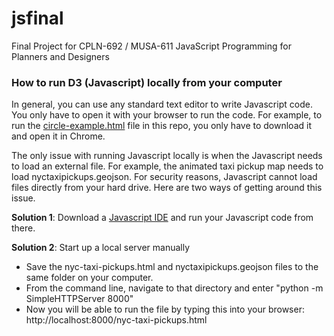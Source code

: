 # jsfinal
Final Project for CPLN-692 / MUSA-611 JavaScript Programming for Planners and Designers

### How to run D3 (Javascript) locally from your computer

In general, you can use any standard text editor to write Javascript code. You only have to open it with your browser to run the code. For example, to run the [circle-example.html](https://github.com/MUSA-620-Fall-2017/d3/blob/master/circle-example.html) file in this repo, you only have to download it and open it in Chrome.

The only issue with running Javascript locally is when the Javascript needs to load an external file. For example, the animated taxi pickup map needs to load nyctaxipickups.geojson. For security reasons, Javascript cannot load files directly from your hard drive. Here are two ways of getting around this issue.

**Solution 1**: Download a [Javascript IDE](http://ourcodeworld.com/articles/read/200/top-7-best-free-web-development-ide-for-javascript-html-and-css) and run your Javascript code from there.

**Solution 2**: Start up a local server manually
- Save the nyc-taxi-pickups.html and nyctaxipickups.geojson files to the same folder on your computer.
- From the command line, navigate to that directory and enter "python -m SimpleHTTPServer 8000"
- Now you will be able to run the file by typing this into your browser: http://localhost:8000/nyc-taxi-pickups.html
